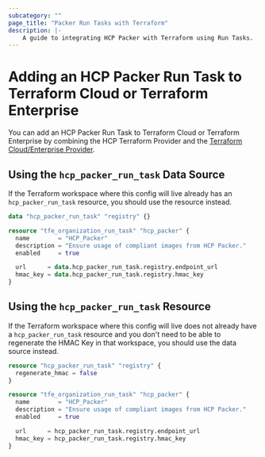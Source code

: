 ```yaml
---
subcategory: ""
page_title: "Packer Run Tasks with Terraform"
description: |-
    A guide to integrating HCP Packer with Terraform using Run Tasks.
---
```


# Adding an HCP Packer Run Task to Terraform Cloud or Terraform Enterprise

You can add an HCP Packer Run Task to Terraform Cloud or Terraform Enterprise
by combining the HCP Terraform Provider and the
[Terraform Cloud/Enterprise Provider](https://registry.terraform.io/providers/hashicorp/tfe).

## Using the `hcp_packer_run_task` Data Source

If the Terraform workspace where this config will live already has an
`hcp_packer_run_task` resource, you should use the resource instead.

```terraform
data "hcp_packer_run_task" "registry" {}

resource "tfe_organization_run_task" "hcp_packer" {
  name        = "HCP_Packer"
  description = "Ensure usage of compliant images from HCP Packer."
  enabled     = true

  url      = data.hcp_packer_run_task.registry.endpoint_url
  hmac_key = data.hcp_packer_run_task.registry.hmac_key
}
```

## Using the `hcp_packer_run_task` Resource

If the Terraform workspace where this config will live does not already have a
`hcp_packer_run_task` resource and you don't need to be able to regenerate the
HMAC Key in that workspace, you should use the data source instead.

```terraform
resource "hcp_packer_run_task" "registry" {
  regenerate_hmac = false
}

resource "tfe_organization_run_task" "hcp_packer" {
  name        = "HCP_Packer"
  description = "Ensure usage of compliant images from HCP Packer."
  enabled     = true

  url      = hcp_packer_run_task.registry.endpoint_url
  hmac_key = hcp_packer_run_task.registry.hmac_key
}
```
